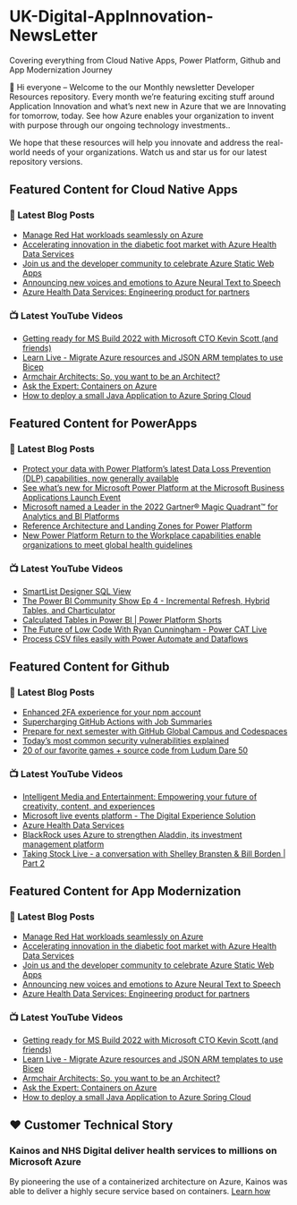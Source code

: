 # UK-Digital-AppInnovation-NewsLetter

Covering everything from Cloud Native Apps, Power Platform, Github and App Modernization Journey

👋 Hi everyone – Welcome to the our Monthly newsletter Developer Resources repository. Every month we’re featuring exciting stuff around Application Innovation and what’s next new in Azure that we are Innovating for tomorrow, today. See how Azure enables your organization to invent with purpose through our ongoing technology investments..


We hope that these resources will help you innovate and address the real-world needs of your organizations. Watch us and star us for our latest repository versions.

## Featured Content for Cloud Native Apps


### 📝 Latest Blog Posts

    
<!-- BLOGCNA:START -->
- [Manage Red Hat workloads seamlessly on Azure](https://azure.microsoft.com/blog/manage-red-hat-workloads-seamlessly-on-azure/)
- [Accelerating innovation in the diabetic foot market with Azure Health Data Services](https://azure.microsoft.com/blog/accelerating-innovation-in-the-diabetic-foot-market-with-azure-health-data-services/)
- [Join us and the developer community to celebrate Azure Static Web Apps](https://azure.microsoft.com/blog/join-us-and-the-developer-community-to-celebrate-azure-static-web-apps/)
- [Announcing new voices and emotions to Azure Neural Text to Speech](https://azure.microsoft.com/blog/announcing-new-voices-and-emotions-to-azure-neural-text-to-speech/)
- [Azure Health Data Services: Engineering product for partners](https://azure.microsoft.com/blog/azure-health-data-services-engineering-product-for-partners/)
<!-- BLOGCNA:END -->

### 📺 Latest YouTube Videos

 
<!-- YOUTUBECNA:START -->
- [Getting ready for MS Build 2022 with Microsoft CTO Kevin Scott &lpar;and friends&rpar;](https://www.youtube.com/watch?v=4PxfljMOtlQ)
- [Learn Live - Migrate Azure resources and JSON ARM templates to use Bicep](https://www.youtube.com/watch?v=dXQSuVvLSAM)
- [Armchair Architects: So, you want to be an Architect?](https://www.youtube.com/watch?v=sWcoNuIDSZI)
- [Ask the Expert: Containers on Azure](https://www.youtube.com/watch?v=UtqKileIV3w)
- [How to deploy a small Java Application to Azure Spring Cloud](https://www.youtube.com/watch?v=UYmvuFab8_g)
<!-- YOUTUBECNA:END -->

##  Featured Content for PowerApps
### 📝 Latest Blog Posts
<!-- BLOGPOWER:START -->
- [Protect your data with Power Platform’s latest Data Loss Prevention (DLP) capabilities, now generally available](https://cloudblogs.microsoft.com/powerplatform/2022/04/11/protect-your-data-with-power-platforms-latest-data-loss-prevention-dlp-capabilities-now-generally-available/)
- [See what’s new for Microsoft Power Platform at the Microsoft Business Applications Launch Event](https://cloudblogs.microsoft.com/powerplatform/2022/03/30/see-whats-new-for-microsoft-power-platform-at-the-microsoft-business-applications-launch-event/)
- [Microsoft named a Leader in the 2022 Gartner® Magic Quadrant™ for Analytics and BI Platforms](https://powerbi.microsoft.com/en-us/blog/microsoft-named-a-leader-in-the-2022-gartner-magic-quadrant-for-analytics-and-bi-platforms/)
- [Reference Architecture and Landing Zones for Power Platform](https://cloudblogs.microsoft.com/powerplatform/2022/02/18/north-star-architecture-and-landing-zones-for-power-platform/)
- [New Power Platform Return to the Workplace capabilities enable organizations to meet global health guidelines](https://cloudblogs.microsoft.com/powerplatform/2021/11/30/new-power-platform-return-to-the-workplace-capabilities-enable-organizations-to-meet-global-health-guidelines/)
<!-- BLOGPOWER:END -->
 ### 📺 Latest YouTube Videos
    
<!-- YOUTUBEPOWER:START -->
- [SmartList Designer SQL View](https://www.youtube.com/watch?v=Zp1HOMDTVhs)
- [The Power BI Community Show Ep 4 - Incremental Refresh, Hybrid Tables, and Charticulator](https://www.youtube.com/watch?v=CXXyYZX1oyE)
- [Calculated Tables in Power BI | Power Platform Shorts](https://www.youtube.com/watch?v=NnVyI9PPltE)
- [The Future of Low Code With Ryan Cunningham - Power CAT Live](https://www.youtube.com/watch?v=RT-LWZif3Zw)
- [Process CSV files easily with Power Automate and Dataflows](https://www.youtube.com/watch?v=8IvHxRnwJ7Q)
<!-- YOUTUBEPOWER:END -->

##  Featured Content for Github
### 📝 Latest Blog Posts
<!-- BLOGGITHUB:START -->
- [Enhanced 2FA experience for your npm account](https://github.blog/2022-05-10-enhanced-2fa-experience-for-your-npm-account/)
- [Supercharging GitHub Actions with Job Summaries](https://github.blog/2022-05-09-supercharging-github-actions-with-job-summaries/)
- [Prepare for next semester with GitHub Global Campus and Codespaces](https://github.blog/2022-05-09-prepare-for-next-semester-with-github-global-campus-and-codespaces/)
- [Today’s most common security vulnerabilities explained](https://github.blog/2022-05-06-todays-most-common-security-vulnerabilities-explained/)
- [20 of our favorite games + source code from Ludum Dare 50](https://github.blog/2022-05-05-ludum-dare-50/)
<!-- BLOGGITHUB:END -->
### 📺 Latest YouTube Videos
<!-- YOUTUBEGITHUB:START -->
- [Intelligent Media and Entertainment: Empowering your future of creativity, content, and experiences](https://www.youtube.com/watch?v=3SpKd5cwVAs)
- [Microsoft live events platform - The Digital Experience Solution](https://www.youtube.com/watch?v=LldOYzR5tfo)
- [Azure Health Data Services](https://www.youtube.com/watch?v=EKMI7TZK72k)
- [BlackRock uses Azure to strengthen Aladdin, its investment management platform](https://www.youtube.com/watch?v=4tm8exI0DSY)
- [Taking Stock Live - a conversation with Shelley Bransten &amp; Bill Borden | Part 2](https://www.youtube.com/watch?v=y9LU4ID2UCQ)
<!-- YOUTUBEGITHUB:END -->
##  Featured Content for App Modernization
### 📝 Latest Blog Posts
<!-- BLOGAPPMOD:START -->
- [Manage Red Hat workloads seamlessly on Azure](https://azure.microsoft.com/blog/manage-red-hat-workloads-seamlessly-on-azure/)
- [Accelerating innovation in the diabetic foot market with Azure Health Data Services](https://azure.microsoft.com/blog/accelerating-innovation-in-the-diabetic-foot-market-with-azure-health-data-services/)
- [Join us and the developer community to celebrate Azure Static Web Apps](https://azure.microsoft.com/blog/join-us-and-the-developer-community-to-celebrate-azure-static-web-apps/)
- [Announcing new voices and emotions to Azure Neural Text to Speech](https://azure.microsoft.com/blog/announcing-new-voices-and-emotions-to-azure-neural-text-to-speech/)
- [Azure Health Data Services: Engineering product for partners](https://azure.microsoft.com/blog/azure-health-data-services-engineering-product-for-partners/)
<!-- BLOGAPPMOD:END -->
### 📺 Latest YouTube Videos
<!-- YOUTUBEAPPMOD:START -->
- [Getting ready for MS Build 2022 with Microsoft CTO Kevin Scott &lpar;and friends&rpar;](https://www.youtube.com/watch?v=4PxfljMOtlQ)
- [Learn Live - Migrate Azure resources and JSON ARM templates to use Bicep](https://www.youtube.com/watch?v=dXQSuVvLSAM)
- [Armchair Architects: So, you want to be an Architect?](https://www.youtube.com/watch?v=sWcoNuIDSZI)
- [Ask the Expert: Containers on Azure](https://www.youtube.com/watch?v=UtqKileIV3w)
- [How to deploy a small Java Application to Azure Spring Cloud](https://www.youtube.com/watch?v=UYmvuFab8_g)
<!-- YOUTUBEAPPMOD:END -->


## ♥️ Customer Technical Story 

### Kainos and NHS Digital deliver health services to millions on Microsoft Azure

By pioneering the use of a containerized architecture on Azure, Kainos was able to deliver a highly secure service based on containers. [Learn how](https://customers.microsoft.com/en-us/story/1368348549535774520-kainos-and-nhs-digital-deliver-health-services-to-millions-on-microsoft-azure)

